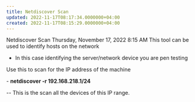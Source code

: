 ```yaml
---
title: Netdiscover Scan
updated: 2022-11-17T08:17:34.0000000+04:00
created: 2022-11-17T08:15:29.0000000+04:00
---
```


Netdiscover Scan
Thursday, November 17, 2022
8:15 AM
This tool can be used to identify hosts on the network

- In this case identifying the server/network device you are pen testing

Use this to scan for the IP address of the machine

\- **netdiscover -r 192.168.218.1/24**

-- This is the scan all the devices of this IP range.

